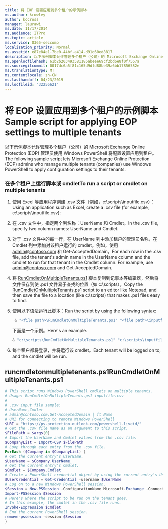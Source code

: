 ```yaml
---
title: 将 EOP 设置应用到多个租户的示例脚本
ms.author: krowley
author: kccross
manager: laurawi
ms.date: 11/17/2014
ms.audience: ITPro
ms.topic: article
ms.service: O365-seccomp
localization_priority: Normal
ms.assetid: e87e84e1-7be0-44bf-a414-d91d60ed8817
description: 以下示例脚本允许管理多个租户（公司）的 Microsoft Exchange Online Protection (EOP) 管理员使用 Windows PowerShell 将配置设置应用到租户。
ms.openlocfilehash: 61b2b203493581185abeee69cf2bd6e8f0f7567a
ms.sourcegitcommit: 0017dc6a5f81c165d9dfd88be39a6bb17856582e
ms.translationtype: MT
ms.contentlocale: zh-CN
ms.lasthandoff: 04/23/2019
ms.locfileid: "32256621"
---
```

# <a name="sample-script-for-applying-eop-settings-to-multiple-tenants"></a><span data-ttu-id="e6cee-103">将 EOP 设置应用到多个租户的示例脚本</span><span class="sxs-lookup"><span data-stu-id="e6cee-103">Sample script for applying EOP settings to multiple tenants</span></span>

<span data-ttu-id="e6cee-104">以下示例脚本允许管理多个租户（公司）的 Microsoft Exchange Online Protection (EOP) 管理员使用 Windows PowerShell 将配置设置应用到租户。</span><span class="sxs-lookup"><span data-stu-id="e6cee-104">The following sample script lets Microsoft Exchange Online Protection (EOP) admins who manage multiple tenants (companies) use Windows PowerShell to apply configuration settings to their tenants.</span></span>
  
### <a name="to-run-a-script-or-cmdlet-on-multiple-tenants"></a><span data-ttu-id="e6cee-105">在多个租户上运行脚本或 cmdlet</span><span class="sxs-lookup"><span data-stu-id="e6cee-105">To run a script or cmdlet on multiple tenants</span></span>

1. <span data-ttu-id="e6cee-106">使用 Excel 等应用程序创建 .csv 文件（例如，c:\scripts\inputfile.csv）：</span><span class="sxs-lookup"><span data-stu-id="e6cee-106">Using an application such as Excel, create a .csv file (for example, c:\scripts\inputfile.csv):</span></span>
    
1. <span data-ttu-id="e6cee-107">在 .csv 文件中，指定两个列名称：UserName 和 Cmdlet。</span><span class="sxs-lookup"><span data-stu-id="e6cee-107">In the .csv file, specify two column names: UserName and Cmdlet.</span></span>
    
2. <span data-ttu-id="e6cee-p101">对于 .csv 文件中的每一行，在 UserName 列中添加租户的管理员名称，在 Cmdlet 列中添加对该租户运行的 cmdlet。例如，使用 admin@contoso.com 和 Get-AcceptedDomain。</span><span class="sxs-lookup"><span data-stu-id="e6cee-p101">For each row in the .csv file, add the tenant's admin name in the UserName column and the cmdlet to run for that tenant in the Cmdlet column. For example, use admin@contoso.com and Get-AcceptedDomain.</span></span>
    
2. <span data-ttu-id="e6cee-110">将 [RunCmdletOnMultipleTenants.ps1](sample-script-for-applying-eop-settings-to-multiple-tenants.md#RunCmdletOnMultipleTenants.ps1) 脚本复制到记事本等编辑器，然后将文件保存到使 .ps1 文件易于查找的位置（如 c:\scripts）。</span><span class="sxs-lookup"><span data-stu-id="e6cee-110">Copy the [RunCmdletOnMultipleTenants.ps1](sample-script-for-applying-eop-settings-to-multiple-tenants.md#RunCmdletOnMultipleTenants.ps1) script to an editor like Notepad, and then save the file to a location (like c:\scripts) that makes .ps1 files easy to find.</span></span> 
    
3. <span data-ttu-id="e6cee-111">使用以下语法运行此脚本：</span><span class="sxs-lookup"><span data-stu-id="e6cee-111">Run the script by using the following syntax:</span></span>
    ```Powershell
     & "<file path>\RunCmdletOnMultipleTenants.ps1" "<file path>\inputfile.csv"
    ```
    
    <span data-ttu-id="e6cee-112">下面是一个示例。</span><span class="sxs-lookup"><span data-stu-id="e6cee-112">Here's an example.</span></span> 
    
    ```Powershell
    & "c:\scripts\RunCmdletOnMultipleTenanats.ps1" "c:\scripts\inputfile.csv"
    ```

4. <span data-ttu-id="e6cee-113">每个租户都将登录，并将运行该 cmdlet。</span><span class="sxs-lookup"><span data-stu-id="e6cee-113">Each tenant will be logged on to, and the cmdlet will be run.</span></span>
    
## <a name="runcmdletonmultipletenantsps1"></a><span data-ttu-id="e6cee-114">runcmdletonmultipletenants.ps1</span><span class="sxs-lookup"><span data-stu-id="e6cee-114">RunCmdletOnMultipleTenants.ps1</span></span>
<span data-ttu-id="e6cee-115"><a name="RunCmdletOnMultipleTenants.ps1"> </a></span><span class="sxs-lookup"><span data-stu-id="e6cee-115"></span></span>

```Powershell
# This script runs Windows PowerShell cmdlets on multiple tenants.
# Usage: RunCmdletOnMultipleTenants.ps1 inputfile.csv
#  
# .csv input file sample: 
# UserName,Cmdlet
# admin@contoso.com,Get-AcceptedDomain | ft Name
# URI for connecting to remote Windows PowerShell
$URI = "https://ps.protection.outlook.com/powershell-liveid/"
# Get the .csv file name as an argument to this script.
$FilePath = $args[0]
# Import the UserName and Cmdlet values from the .csv file.
$CompanyList = Import-CSV $FilePath
# Loop through each entry from the .csv file.
ForEach ($Company in $CompanyList) {
# Get the current entry's UserName.
$UserName = $Company.UserName
# Get the current entry's Cmdlet.
$Cmdlet = $Company.Cmdlet
# Create a PowerShell credential object by using the current entry's UserName. Prompt for the password.
$UserCredential = Get-Credential -username $UserName
# Log on to a new Windows PowerShell session.
$Session = New-PSSession -ConfigurationName Microsoft.Exchange -ConnectionUri $URI -Credential $UserCredential -Authentication Basic -AllowRedirection
Import-PSSession $Session
# Here's where the script to be run on the tenant goes.
# In this example, the cmdlet in the .csv file runs.
Invoke-Expression $Cmdlet
# End the current PowerShell session.
remove-pssession -session $Session
}

```


